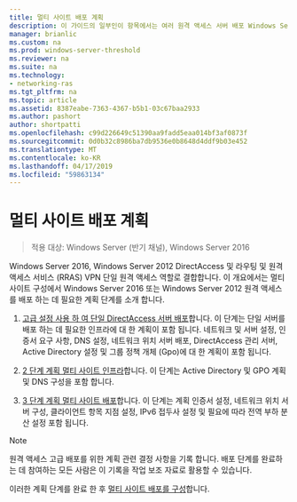 ```yaml
---
title: 멀티 사이트 배포 계획
description: 이 가이드의 일부인이 항목에서는 여러 원격 액세스 서버 배포 Windows Server 2016에서 멀티 사이트 배포에서 합니다.
manager: brianlic
ms.custom: na
ms.prod: windows-server-threshold
ms.reviewer: na
ms.suite: na
ms.technology:
- networking-ras
ms.tgt_pltfrm: na
ms.topic: article
ms.assetid: 8387eabe-7363-4367-b5b1-03c67baa2933
ms.author: pashort
author: shortpatti
ms.openlocfilehash: c99d226649c51390aa9fadd5eaa014bf3af0873f
ms.sourcegitcommit: 0d0b32c8986ba7db9536e0b8648d4ddf9b03e452
ms.translationtype: MT
ms.contentlocale: ko-KR
ms.lasthandoff: 04/17/2019
ms.locfileid: "59863134"
---
```

# <a name="plan-a-multisite-deployment"></a>멀티 사이트 배포 계획

>적용 대상: Windows Server (반기 채널), Windows Server 2016

 Windows Server 2016, Windows Server 2012 DirectAccess 및 라우팅 및 원격 액세스 서비스 (RRAS) VPN 단일 원격 액세스 역할로 결합합니다. 이 개요에서는 멀티 사이트 구성에서 Windows Server 2016 또는 Windows Server 2012 원격 액세스를 배포 하는 데 필요한 계획 단계를 소개 합니다.  
  
1.  [고급 설정 사용 하 여 단일 DirectAccess 서버 배포](https://technet.microsoft.com/library/hh831436(v=ws.11).aspx)합니다. 이 단계는 단일 서버를 배포 하는 데 필요한 인프라에 대 한 계획이 포함 됩니다. 네트워크 및 서버 설정, 인증서 요구 사항, DNS 설정, 네트워크 위치 서버 배포, DirectAccess 관리 서버, Active Directory 설정 및 그룹 정책 개체 (Gpo)에 대 한 계획이 포함 됩니다.  
  
2.  [2 단계 계획 멀티 사이트 인프라](Step-2-Plan-the-Multisite-Infrastructure.md)합니다. 이 단계는 Active Directory 및 GPO 계획 및 DNS 구성을 포함 합니다.  
  
3.  [3 단계 계획 멀티 사이트 배포](Step-3-Plan-the-Multisite-Deployment.md)합니다. 이 단계는 계획 인증서 설정, 네트워크 위치 서버 구성, 클라이언트 항목 지점 설정, IPv6 접두사 설정 및 필요에 따라 전역 부하 분산 설정 포함 됩니다.  
  
> [!NOTE]  
> 원격 액세스 고급 배포를 위한 계획 관련 결정 사항을 기록 합니다. 배포 단계를 완료하는 데 참여하는 모든 사람은 이 기록을 작업 보조 자료로 활용할 수 있습니다.  
  
이러한 계획 단계를 완료 한 후 [멀티 사이트 배포를 구성](../configure/Configure-a-Multisite-Deployment.md)합니다.  
  


